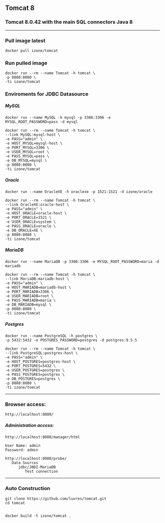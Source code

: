 ## Tomcat 8
### Tomcat 8.0.42 with the main SQL connectors Java 8
-----
### Pull image latest
```
docker pull izone/tomcat
```
### Run pulled image
```
docker run --rm --name Tomcat -h tomcat \
-p 8080:8080 \
-ti izone/tomcat
```
### Enviroments for JDBC Datasource
##### MySQL
```
docker run --name MySQL -h mysql -p 3306:3306 -e MYSQL_ROOT_PASSWORD=pass -d mysql

docker run --rm --name Tomcat -h tomcat \
--link MySQL:mysql-host \
-e PASS="admin" \
-e HOST_MYSQL=mysql-host \
-e PORT_MYSQL=3306 \
-e USER_MYSQL=root \
-e PASS_MYSQL=pass \
-e DB_MYSQL=mysql \
-p 8080:8080 \
-ti izone/tomcat
```
##### Oracle
```
docker run --name OracleXE -h oraclexe -p 1521:1521 -d izone/oracle

docker run --rm --name Tomcat -h tomcat \
--link OracleXE:oracle-host \
-e PASS="admin" \
-e HOST_ORACLE=oracle-host \
-e PORT_ORACLE=1521 \
-e USER_ORACLE=system \
-e PASS_ORACLE=oracle \
-e DB_ORACLE=XE \
-p 8080:8080 \
-ti izone/tomcat
```
##### MariaDB
```
docker run --name MariaDB -p 3308:3306 -e MYSQL_ROOT_PASSWORD=maria -d mariadb

docker run --rm --name Tomcat -h tomcat \
--link MariaDB:mariadb-host \
-e PASS="admin" \
-e HOST_MARIADB=mariadb-host \
-e PORT_MARIADB=3306 \
-e USER_MARIADB=root \
-e PASS_MARIADB=maria \
-e DB_MARIADB=mysql \
-p 8080:8080 \
-ti izone/tomcat
```
##### Postgres
```
docker run --name PostgreSQL -h postgres \
-p 5432:5432 -e POSTGRES_PASSWORD=postgres -d postgres:9.5.5

docker run --rm --name Tomcat -h tomcat \
--link PostgreSQL:postgres-host \
-e PASS="admin" \
-e HOST_POSTGRES=postgres-host \
-e PORT_POSTGRES=5432 \
-e USER_POSTGRES=postgres \
-e PASS_POSTGRES=postgres \
-e DB_POSTGRES=postgres \
-p 8080:8080 \
-ti izone/tomcat
```
-----
### Browser access:
```
http://localhost:8080/
```
##### Administration access:
```
http://localhost:8080/manager/html

User Name: admin
Password: admin

http://localhost:8080/probe/
   Data Sources
      jdbc/JNDI-MariaDB
         Test connection
```
-----
### Auto Construction
```
git clone https://github.com/luvres/tomcat.git
cd tomcat


docker build -t izone/tomcat .
```

